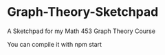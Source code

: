 # Graph-Theory-Sketchpad
A Sketchpad for my Math 453 Graph Theory Course

You can compile it with npm start